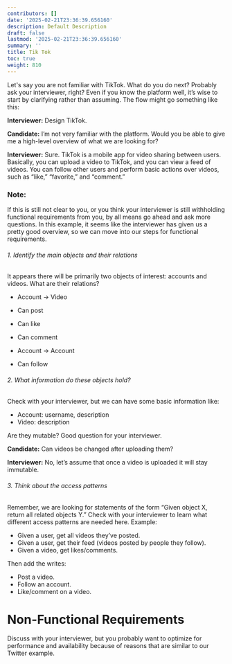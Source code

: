 ```yaml
---
contributors: []
date: '2025-02-21T23:36:39.656160'
description: Default Description
draft: false
lastmod: '2025-02-21T23:36:39.656160'
summary: ''
title: Tik Tok
toc: true
weight: 810
---
```






Let's say you are not familiar with TikTok. What do you do next? Probably ask your interviewer, right? Even if you know the platform well, it’s wise to start by clarifying rather than assuming. The flow might go something like this:

**Interviewer:** Design TikTok.

**Candidate:** I’m not very familiar with the platform. Would you be able to give me a high-level overview of what we are looking for?

**Interviewer:** Sure. TikTok is a mobile app for video sharing between users. Basically, you can upload a video to TikTok, and you can view a feed of videos. You can follow other users and perform basic actions over videos, such as “like,” “favorite,” and “comment.”

### Note:

If this is still not clear to you, or you think your interviewer is still withholding functional requirements from you, by all means go ahead and ask more questions. In this example, it seems like the interviewer has given us a pretty good overview, so we can move into our steps for functional requirements.

###### 1. Identify the main objects and their relations

It appears there will be primarily two objects of interest: accounts and videos. What are their relations?

- Account -> Video

- Can post
- Can like
- Can comment

- Account -> Account

- Can follow

###### 2. What information do these objects hold?

Check with your interviewer, but we can have some basic information like:

- Account: username, description
- Video: description

Are they mutable? Good question for your interviewer.

**Candidate:** Can videos be changed after uploading them?

**Interviewer:** No, let’s assume that once a video is uploaded it will stay immutable.

###### 3. Think about the access patterns

Remember, we are looking for statements of the form “Given object X, return all related objects Y.” Check with your interviewer to learn what different access patterns are needed here. Example:

- Given a user, get all videos they’ve posted.
- Given a user, get their feed (videos posted by people they follow).
- Given a video, get likes/comments.

Then add the writes:

- Post a video.
- Follow an account.
- Like/comment on a video.


# Non-Functional Requirements
Discuss with your interviewer, but you probably want to optimize for performance and availability because of reasons that are similar to our Twitter example.